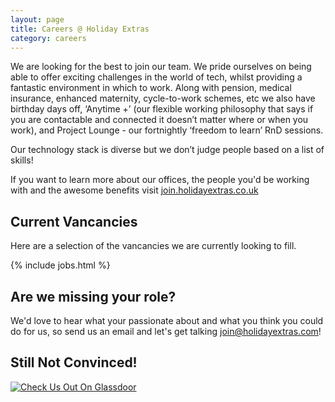 ```yaml
---
layout: page
title: Careers @ Holiday Extras
category: careers
---
```


We are looking for the best to join our team. We pride ourselves on being able to offer exciting challenges in the world of tech, whilst providing a fantastic environment in which to work. Along with pension, medical insurance, enhanced maternity, cycle-to-work schemes, etc we also have birthday days off, ‘Anytime +’ (our flexible working philosophy that says if you are contactable and connected it doesn’t matter where or when you work), and Project Lounge - our fortnightly ‘freedom to learn’ RnD sessions.

Our technology stack is diverse but we don’t judge people based on a list of skills!

If you want to learn more about our offices, the people you'd be working with and the awesome benefits visit [join.holidayextras.co.uk](http://join.holidayextras.co.uk)

## Current Vancancies

Here are a selection of the vancancies we are currently looking to fill.

{% include jobs.html %}

## Are we missing your role?

We'd love to hear what your passionate about and what you think you could do for us, so send us an email and let's get talking [join@holidayextras.com](mailto:join@holidayextras.com)!

## Still Not Convinced!

[![Check Us Out On Glassdoor](http://www.glassdoor.co.uk/static/img/openCompany/badges/check_us_out_on_glassdoor_90px.png)](http://www.glassdoor.co.uk/Overview/Working-at-Holiday-Extras-EI_IE676429.11,25.htm)
